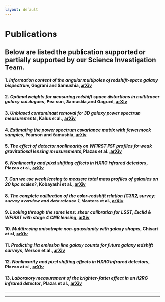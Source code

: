 ```yaml
---
layout: default
---
```


# Publications

Below are listed the publication supported or partially supported by our Science Investigation Team. 
---
#### 1. *Information content of the angular multipoles of redshift-space galaxy bispectrum*, Gagrani and Samushia, [arXiv](https://arxiv.org/abs/1610.03488)

#### 2. *Optimal weights for measuring redshift space distortions in multitracer galaxy catalogues*, Pearson, Samushia,and Gagrani, [arXiv](https://arxiv.org/abs/1606.03435)

#### 3. *Unbiased contaminant removal for 3D galaxy power spectrum measurements*, Kalus et al., [arXiv](https://arxiv.org/abs/1607.02417)

#### 4. *Estimating the power spectrum covariance matrix with fewer mock samples*, Pearson and Samushia, [arXiv](https://arxiv.org/abs/1509.00064)

#### 5. *The effect of detector nonlinearity on WFIRST PSF profiles for weak gravitational lensing measurements*, Plazas et al., [arXiv](https://arxiv.org/abs/1605.01001)

#### 6. *Nonlinearity and pixel shifting effects in HXRG infrared detectors*, Plazas et al., [arXiv](https://arxiv.org/abs/1703.08205)

#### 7. *Can we use weak lensing to measure total mass profiles of galaxies on 20 kpc scales?*, Kobayashi et al., [arXiv](https://arxiv.org/abs/1502.06604)

#### 8. *The complete calibration of the color-redshift relation (C3R2) survey: survey overview and data release 1*, Masters et al., [arXiv](https://arxiv.org/abs/1704.06665)

#### 9. *Looking through the same lens: shear calibration for LSST, Euclid & WFIRST with stage 4 CMB lensing*, [arXiv](https://arxiv.org/abs/1607.01761)

#### 10. *Multitracing anisotropic non-gaussianity with galaxy shapes*, Chisari et al, [arXiv](https://arxiv.org/abs/1607.05232)

#### 11. *Predicting Hα emission line galaxy counts for future galaxy redshift surveys*, Merson et al., [arXiv](https://arxiv.org/abs/1710.00833)

#### 12. *Nonlinearity and pixel shifting effects in HXRG infrared detectors*, Plazas et al., [arXiv](https://arxiv.org/abs/1703.08205)

#### 13. *Laboratory measurement of the brighter-fatter effect in an H2RG infrared detector*, Plazas et al., [arXiv](https://arxiv.org/abs/1712.06642)

---
---
